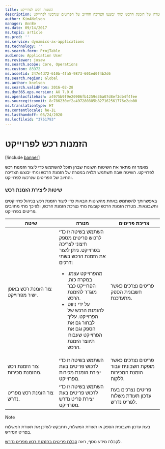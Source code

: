 ```yaml
---
title: הזמנות רכש לפרוייקט
description: מאמר זה מתאר את השיטות השונות שבהן תוכל להשתמש כדי ליצור הזמנות רכש לפרוייקט. השיטה שבה תשתמש תלויה במטרה של הזמנת הרכש ומתי יבוצעו הצריכה והחיוב של הפריטים שנרכשו לפרוייקט.
author: KimANelson
manager: AnnBe
ms.date: 09/14/2017
ms.topic: article
ms.prod: ''
ms.service: dynamics-ax-applications
ms.technology: ''
ms.search.form: ProjTable
audience: Application User
ms.reviewer: josaw
ms.search.scope: Core, Operations
ms.custom: 83972
ms.assetid: 247e4d72-610b-4fa5-9873-601ed0f4b2d6
ms.search.region: Global
ms.author: knelson
ms.search.validFrom: 2016-02-28
ms.dyn365.ops.version: AX 7.0.0
ms.openlocfilehash: a4975b9f9e20906fb1259e36a07d8ef3db4f4fee
ms.sourcegitcommit: 8c786230ef2a497280885b827162561776e2eb00
ms.translationtype: HT
ms.contentlocale: he-IL
ms.lasthandoff: 03/24/2020
ms.locfileid: "3751793"
---
```

# <a name="purchase-orders-for-a-project"></a>הזמנות רכש לפרוייקט

[!include [banner](../includes/banner.md)]

מאמר זה מתאר את השיטות השונות שבהן תוכל להשתמש כדי ליצור הזמנות רכש לפרוייקט. השיטה שבה תשתמש תלויה במטרה של הזמנת הרכש ומתי יבוצעו הצריכה והחיוב של הפריטים שנרכשו לפרוייקט.

### <a name="methods-for-creating-a-purchase-order"></a>שיטות ליצירת הזמנת רכש

באפשרותך להשתמש באחת מהשיטות הבאות כדי ליצור הזמנת רכש בניהול פרוייקטים וחשבונאות. מטרת הזמנת הרכש קובעת מתי נצרכת הזמנת הרכש, ולפיכך מתי מחויבים פריטים בפרוייקט.

<table>
<colgroup>
<col width="33%" />
<col width="33%" />
<col width="33%" />
</colgroup>
<thead>
<tr class="header">
<th>שיטה</th>
<th>מטרה</th>
<th>צריכת פריטים</th>
</tr>
</thead>
<tbody>
<tr class="odd">
<td>צור הזמנת רכש באופן ישיר מפרוייקט.</td>
<td>השתמש בשיטה זו כדי לרכוש פריטים מספק חיצוני לצריכה בפרוייקט. ניתן ליצור את הזמנת הרכש בשתי דרכים:
<ul>
<li>מהפרוייקט עצמו. במקרה כזה, הפרוייקט כבר מוגדר להזמנת הרכש.</li>
<li>על ידי ניווט להזמנת הרכש של הפרוייקט. עליך לבחור גם את הספק וגם את הפרוייקט שעבורו תיווצר הזמנת הרכש.</li>
</ul></td>
<td>פריטים נצרכים כאשר חשבונית הספק מתעדכנת.</td>
</tr>
<tr class="even">
<td>צור הזמנת רכש מהזמנת מכירות.</td>
<td>השתמש בשיטה זו כדי לרכוש פריטים בעת יצירת הזמנת מכירות מפרוייקט.</td>
<td>פריטים נצרכים כאשר מופקת חשבונית עבור הזמנת המכירות ללקוח.</td>
</tr>
<tr class="odd">
<td>צור הזמנת רכש מפריט נדרש.</td>
<td>השתמש בשיטה זו כדי לרכוש פריטים בעת יצירת פריט נדרש מפרוייקט.</td>
<td>פריטים נצרכים בעת עדכון תעודת משלוח לפריט נדרש.</td>
</tr>
</tbody>
</table>

> [!NOTE] 
> בעת עדכון חשבונית הספק או תעודת המשלוח, תתבקש לעדכן את תעודת המשלוח בפריט הנדרש.

לקבלת מידע נוסף, ראה [קבלת פריטים בהזמנת רכש מפריט נדרש](tasks/receive-items-purchase-order-item-requirement.md).

